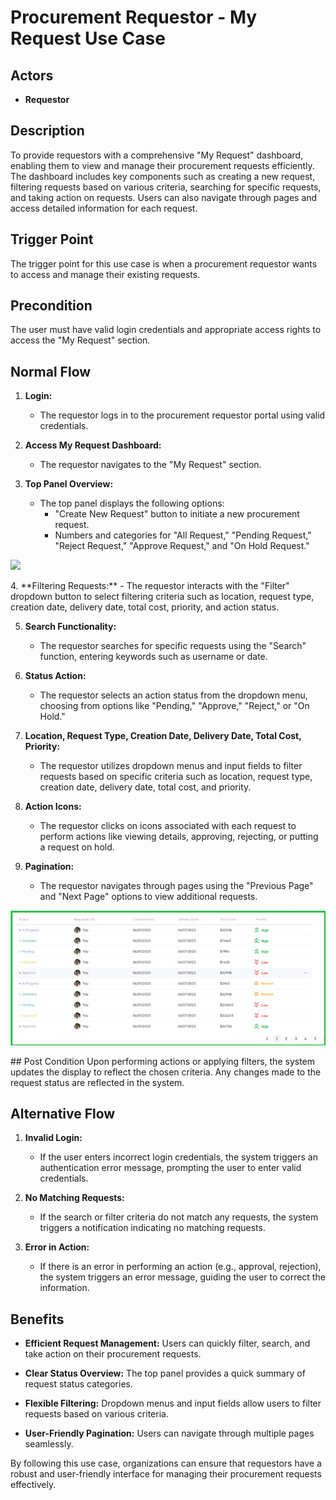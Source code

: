 # Procurement Requestor - My Request Use Case

## Actors
- **Requestor**

## Description
To provide requestors with a comprehensive "My Request" dashboard, enabling them to view and manage their procurement requests efficiently. The dashboard includes key components such as creating a new request, filtering requests based on various criteria, searching for specific requests, and taking action on requests. Users can also navigate through pages and access detailed information for each request.

## Trigger Point
The trigger point for this use case is when a procurement requestor wants to access and manage their existing requests.

## Precondition
The user must have valid login credentials and appropriate access rights to access the "My Request" section.

## Normal Flow

1. **Login:**
   - The requestor logs in to the procurement requestor portal using valid credentials.

2. **Access My Request Dashboard:**
   - The requestor navigates to the "My Request" section.

3. **Top Panel Overview:**
   - The top panel displays the following options:
     - "Create New Request" button to initiate a new procurement request.
     - Numbers and categories for "All Request," "Pending Request," "Reject Request," "Approve Request," and "On Hold Request."
<p>
   <img src="../images/top pannel.png">
   </p>
4. **Filtering Requests:**
   - The requestor interacts with the "Filter" dropdown button to select filtering criteria such as location, request type, creation date, delivery date, total cost, priority, and action status.

5. **Search Functionality:**
   - The requestor searches for specific requests using the "Search" function, entering keywords such as username or date.

6. **Status Action:**
   - The requestor selects an action status from the dropdown menu, choosing from options like "Pending," "Approve," "Reject," or "On Hold."

7. **Location, Request Type, Creation Date, Delivery Date, Total Cost, Priority:**
   - The requestor utilizes dropdown menus and input fields to filter requests based on specific criteria such as location, request type, creation date, delivery date, total cost, and priority.

8. **Action Icons:**
   - The requestor clicks on icons associated with each request to perform actions like viewing details, approving, rejecting, or putting a request on hold.

9. **Pagination:**
   - The requestor navigates through pages using the "Previous Page" and "Next Page" options to view additional requests.
<p>
   <img src="../images/pagination.jpg">
   </p>
## Post Condition
Upon performing actions or applying filters, the system updates the display to reflect the chosen criteria. Any changes made to the request status are reflected in the system.

## Alternative Flow

1. **Invalid Login:**
   - If the user enters incorrect login credentials, the system triggers an authentication error message, prompting the user to enter valid credentials.

2. **No Matching Requests:**
   - If the search or filter criteria do not match any requests, the system triggers a notification indicating no matching requests.

3. **Error in Action:**
   - If there is an error in performing an action (e.g., approval, rejection), the system triggers an error message, guiding the user to correct the information.

## Benefits
- **Efficient Request Management:**
  Users can quickly filter, search, and take action on their procurement requests.
  
- **Clear Status Overview:**
  The top panel provides a quick summary of request status categories.
  
- **Flexible Filtering:**
  Dropdown menus and input fields allow users to filter requests based on various criteria.
  
- **User-Friendly Pagination:**
  Users can navigate through multiple pages seamlessly.

By following this use case, organizations can ensure that requestors have a robust and user-friendly interface for managing their procurement requests effectively.
